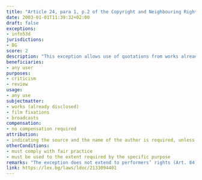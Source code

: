 ```yaml
---
title: "Article 24, para 1, p.2 of the Copyright and Neighbouring Rights Law (Член 24, ал.1, т.2 от Закона за авторското право и сродните му права)"
date: 2003-01-01T11:39:32+02:00 
draft: false
exceptions:
- info53d
jurisdictions:
- BG
score: 2
description: "This exception allows use of quotations from works already disclosed, for the purpose of criticism or review. The quotation must comply with fair practice and must be used to the extent required by the specific purpose. Indicating the source and the name of the author is required, unless impossible." 
beneficiaries:
- any user
purposes: 
- criticism
- review
usage:
- any use
subjectmatter:
- works (already disclosed)
- film fixations
- broadcasts
compensation:
- no compensation required
attribution: 
- indicating the source and the name of the author is required, unless impossible
otherConditions: 
- must comply with fair practice 
- must be used to the extent required by the specific purpose
remarks: "The exception does not extend to performers’ rights (Art. 84) and phonogram producers (Art. 90). The lack of attribution obstructs the application of the quotation exception."
link: https://lex.bg/laws/ldoc/2133094401
---
```

